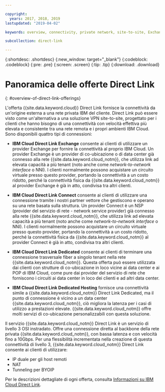 ```yaml
---

copyright:
  years: 2017, 2018, 2019
lastupdated: "2019-04-02"

keywords: overview, connectivity, private network, site-to-site, Exchange, Connect, Dedicated, Hosting, OSI, Layer-3, partners, NNI, latency, backbone

subcollection: direct-link

---
```


{:shortdesc: .shortdesc}
{:new_window: target="_blank"}
{:codeblock: .codeblock}
{:pre: .pre}
{:screen: .screen}
{:tip: .tip}
{:download: .download}

# Panoramica delle offerte Direct Link
{: #overview-of-direct-link-offerings}

L'offerta {{site.data.keyword.cloud}} Direct Link fornisce la connettività da un'origine esterna a una rete privata IBM del cliente. Direct Link può essere visto come un'alternativa a una soluzione VPN site-to-site, progettato per i clienti che hanno bisogno di una connettività con velocità effettiva più elevata e consistente tra una rete remota e i propri ambienti IBM Cloud. Sono disponibili quattro tipi di connessioni:
 
 * **IBM Cloud Direct Link Exchange** consente ai clienti di utilizzare un provider Exchange per fornire la connettività al proprio IBM Cloud. Un provider Exchange è un provider di co-ubicazione o di data center già connesso alla rete {{site.data.keyword.cloud_notm}}, che utilizza link ad elevata capacità a più tenant (noto anche come _network-to-network interface_ o NNI). I clienti normalmente possono acquistare un circuito virtuale presso questo provider, portando la connettività a un costo ridotto, perché la connettività fisica da {{site.data.keyword.cloud_notm}} al provider Exchange è già in atto, condivisa tra altri clienti.
 
 * **IBM Cloud Direct Link Connect** consente ai clienti di utilizzare una connessione tramite i nostri partner vettore che gestiscono e operano su una rete basata sulla struttura. Un provider Connect è un NSP (provider del servizio di rete - network service provider) già connesso alla rete {{site.data.keyword.cloud_notm}}, che utilizza link ad elevata capacità a più tenant (noto anche come _network-to-network interface_ o NNI). I clienti normalmente possono acquistare un circuito virtuale presso questo provider, portando la connettività a un costo ridotto, perché la connettività fisica da {{site.data.keyword.cloud_notm}} al provider Connect è già in atto, condivisa tra altri clienti. 
 
 * **IBM Cloud Direct Link Dedicated** consente ai clienti di terminare una connessione trasversale fiber a singolo tenant nella rete {{site.data.keyword.cloud_notm}}. Questa offerta può essere utilizzata dai clienti con strutture di co-ubicazione in loco vicine ai data center e ai POP di IBM Cloud, come pure dai provider del servizio di rete che forniscono i circuiti ai data center in loco dei clienti e ad altri data center. 
 
 * **IBM Cloud Direct Link Dedicated Hosting** fornisce una connettività simile a {{site.data.keyword.cloud_notm}} Direct Link Dedicated, ma il punto di connessione è vicino a un data center {{site.data.keyword.cloud_notm}}, ciò migliora la latenza per i casi di utilizzo a prestazioni elevate. {{site.data.keyword.cloud_notm}} offre molti servizi di co-ubicazione personalizzabili con questa soluzione. 
  
Il servizio {{site.data.keyword.cloud_notm}} Direct Link è un servizio di livello 3 OSI instradato. Offre una connessione diretta al backbone della rete privata {{site.data.keyword.cloud_notm}}, con bassa latenza e con velocità fino a 10Gbps.
Per una flessibilità incrementata nella creazione di questa connettività di livello 3, {{site.data.keyword.cloud_notm}} Direct Link consente ai clienti di utilizzare:
 * IP duale per gli host remoti
 * NAT
 * Tunneling per BYOIP
 
 Per le descrizioni dettagliate di ogni offerta, consulta [Informazioni su IBM Cloud Direct Link](/docs/infrastructure/direct-link?topic=direct-link-about-ibm-cloud-direct-link).

